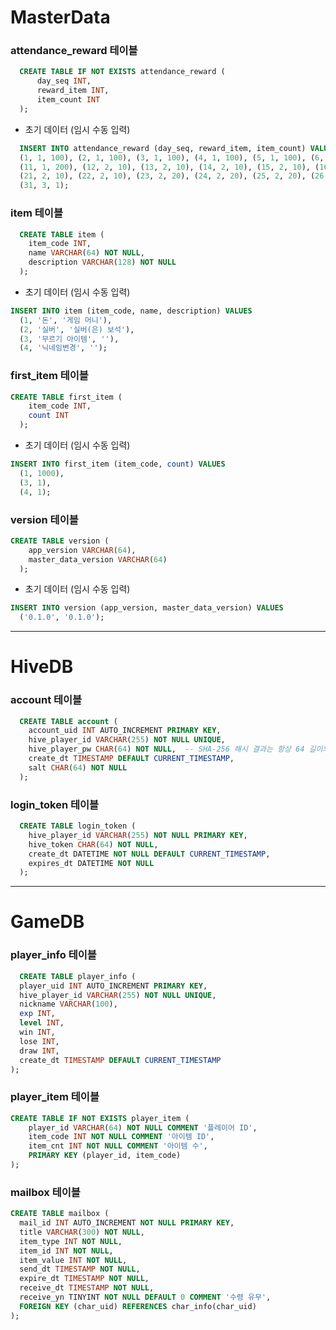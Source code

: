# MasterData
### attendance_reward 테이블
```sql
  CREATE TABLE IF NOT EXISTS attendance_reward (
      day_seq INT,
      reward_item INT,
      item_count INT
  );
```

* 초기 데이터 (임시 수동 입력)
```sql
  INSERT INTO attendance_reward (day_seq, reward_item, item_count) VALUES
  (1, 1, 100), (2, 1, 100), (3, 1, 100), (4, 1, 100), (5, 1, 100), (6, 1, 100), (7, 1, 200), (8, 1, 200), (9, 1, 200), (10, 1, 200),
  (11, 1, 200), (12, 2, 10), (13, 2, 10), (14, 2, 10), (15, 2, 10), (16, 2, 10), (17, 2, 10), (18, 2, 10), (19, 2, 10), (20, 2, 10),
  (21, 2, 10), (22, 2, 10), (23, 2, 20), (24, 2, 20), (25, 2, 20), (26, 2, 20), (27, 2, 20), (28, 2, 20), (29, 2, 20), (30, 2, 20),
  (31, 3, 1);
```

### item 테이블
```sql
  CREATE TABLE item (
    item_code INT,
    name VARCHAR(64) NOT NULL,
    description VARCHAR(128) NOT NULL
  );
```

* 초기 데이터 (임시 수동 입력)
```sql
INSERT INTO item (item_code, name, description) VALUES
  (1, '돈', '게임 머니'),
  (2, '실버', '실버(은) 보석'),
  (3, '무르기 아이템', ''),
  (4, '닉네임변경', '');
```


### first_item 테이블
```sql
CREATE TABLE first_item (
    item_code INT,
    count INT
  );
```

* 초기 데이터 (임시 수동 입력)
```sql
INSERT INTO first_item (item_code, count) VALUES
  (1, 1000),
  (3, 1),
  (4, 1);
```


### version 테이블
```sql
CREATE TABLE version (
    app_version VARCHAR(64),
    master_data_version VARCHAR(64)
  );
```

* 초기 데이터 (임시 수동 입력)
```sql
INSERT INTO version (app_version, master_data_version) VALUES
  ('0.1.0', '0.1.0');
```


---------------------------------------

# HiveDB
### account 테이블
```sql
  CREATE TABLE account (
    account_uid INT AUTO_INCREMENT PRIMARY KEY,
    hive_player_id VARCHAR(255) NOT NULL UNIQUE,
    hive_player_pw CHAR(64) NOT NULL,  -- SHA-256 해시 결과는 항상 64 길이의 문자열
    create_dt TIMESTAMP DEFAULT CURRENT_TIMESTAMP,
    salt CHAR(64) NOT NULL
  );
```

### login_token 테이블
```sql
  CREATE TABLE login_token (
    hive_player_id VARCHAR(255) NOT NULL PRIMARY KEY,
    hive_token CHAR(64) NOT NULL,
    create_dt DATETIME NOT NULL DEFAULT CURRENT_TIMESTAMP,
    expires_dt DATETIME NOT NULL
  );
```


---------------------------------------

# GameDB

### player_info 테이블

```sql
  CREATE TABLE player_info (
  player_uid INT AUTO_INCREMENT PRIMARY KEY,
  hive_player_id VARCHAR(255) NOT NULL UNIQUE,
  nickname VARCHAR(100),
  exp INT,
  level INT,
  win INT,
  lose INT,
  draw INT,
  create_dt TIMESTAMP DEFAULT CURRENT_TIMESTAMP
);
```

### player_item 테이블 

```sql
CREATE TABLE IF NOT EXISTS player_item (
    player_id VARCHAR(64) NOT NULL COMMENT '플레이어 ID',
    item_code INT NOT NULL COMMENT '아이템 ID',
    item_cnt INT NOT NULL COMMENT '아이템 수',
    PRIMARY KEY (player_id, item_code)
);
```


### mailbox 테이블

```sql
CREATE TABLE mailbox (
  mail_id INT AUTO_INCREMENT NOT NULL PRIMARY KEY,
  title VARCHAR(300) NOT NULL,
  item_type INT NOT NULL,
  item_id INT NOT NULL,
  item_value INT NOT NULL,
  send_dt TIMESTAMP NOT NULL,
  expire_dt TIMESTAMP NOT NULL,
  receive_dt TIMESTAMP NOT NULL,
  receive_yn TINYINT NOT NULL DEFAULT 0 COMMENT '수령 유무',
  FOREIGN KEY (char_uid) REFERENCES char_info(char_uid)
);
```
